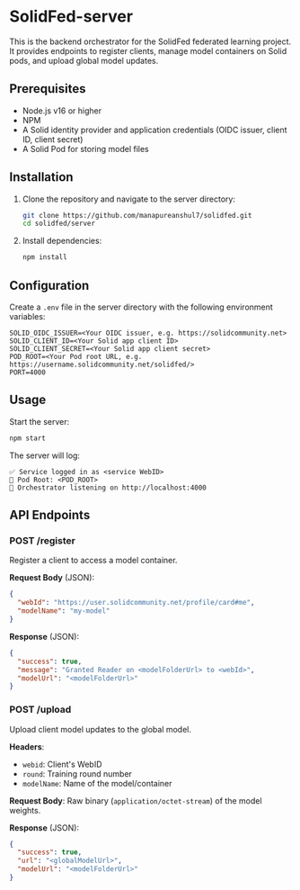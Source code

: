 # SolidFed-server

This is the backend orchestrator for the SolidFed federated learning project. It provides endpoints to register clients, manage model containers on Solid pods, and upload global model updates.

## Prerequisites

* Node.js v16 or higher
* NPM
* A Solid identity provider and application credentials (OIDC issuer, client ID, client secret)
* A Solid Pod for storing model files

## Installation

1. Clone the repository and navigate to the server directory:

   ```bash
   git clone https://github.com/manapureanshul7/solidfed.git
   cd solidfed/server
   ```
2. Install dependencies:

   ```bash
   npm install
   ```

## Configuration

Create a `.env` file in the server directory with the following environment variables:

```dotenv
SOLID_OIDC_ISSUER=<Your OIDC issuer, e.g. https://solidcommunity.net>
SOLID_CLIENT_ID=<Your Solid app client ID>
SOLID_CLIENT_SECRET=<Your Solid app client secret>
POD_ROOT=<Your Pod root URL, e.g. https://username.solidcommunity.net/solidfed/>
PORT=4000
```

## Usage

Start the server:

```bash
npm start
```

The server will log:

```
✅ Service logged in as <service WebID>
📁 Pod Root: <POD_ROOT>
🚀 Orchestrator listening on http://localhost:4000
```

## API Endpoints

### POST /register

Register a client to access a model container.

**Request Body** (JSON):

```json
{
  "webId": "https://user.solidcommunity.net/profile/card#me",
  "modelName": "my-model"
}
```

**Response** (JSON):

```json
{
  "success": true,
  "message": "Granted Reader on <modelFolderUrl> to <webId>",
  "modelUrl": "<modelFolderUrl>"
}
```

### POST /upload

Upload client model updates to the global model.

**Headers**:

* `webid`: Client's WebID
* `round`: Training round number
* `modelName`: Name of the model/container

**Request Body**: Raw binary (`application/octet-stream`) of the model weights.

**Response** (JSON):

```json
{
  "success": true,
  "url": "<globalModelUrl>",
  "modelUrl": "<modelFolderUrl>"
}
```
